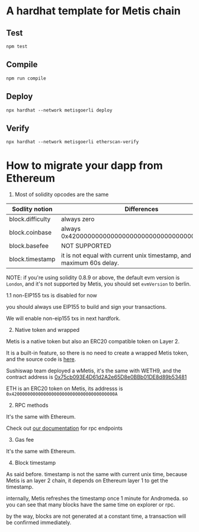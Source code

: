 # A hardhat template for Metis chain

## Test

```
npm test
```

## Compile

```
npm run compile
```

## Deploy

```
npx hardhat --network metisgoerli deploy
```

## Verify

```
npx hardhat --network metisgoerli etherscan-verify
```

# How to migrate your dapp from Ethereum

1. Most of solidity opcodes are the same

| Sodlity notion   | Differences                                                                                                                   |
| ---------------- | ----------------------------------------------------------------------------------------------------------------------------- |
| block.difficulty | always zero                                                                                                                   |
| block.coinbase   | always 0x4200000000000000000000000000000000000011                                                                             |
| block.basefee    | NOT SUPPORTED                                                                                                                 |
| block.timestamp  | it is not equal with current unix timestamp, and it has maximum 60s delay. |

NOTE: if you're using solidity 0.8.9 or above, the default evm version is `London`, and it's not supported by Metis, you should set `evmVersion` to berlin.

1.1 non-EIP155 txs is disabled for now

you should always use EIP155 to build and sign your transactions.

We will enable non-eip155 txs in next hardfork.

2. Native token and wrapped

Metis is a native token but also an ERC20 compatible token on Layer 2. 

It is a built-in feature, so there is no need to create a wrapped Metis token, and the source code is [here](https://github.com/MetisProtocol/mvm/blob/develop/packages/contracts/contracts/MVM/MVM_Coinbase.sol). 

Sushiswap team deployed a wMetis, it's the same with WETH9, and the contract address is [0x75cb093E4D61d2A2e65D8e0BBb01DE8d89b53481](https://andromeda-explorer.metis.io/address/0x75cb093E4D61d2A2e65D8e0BBb01DE8d89b53481/contracts)

ETH is an ERC20 token on Metis, its addresss is `0x420000000000000000000000000000000000000A`

2. RPC methods

It's the same with Ethereum.

Check out [our documentation](https://docs.metis.io/dev/get-started/metis-connection-details) for rpc endpoints

3. Gas fee

It's the same with Ethereum.

4. Block timestamp

As said before. timestamp is not the same with current unix time, because Metis is an layer 2 chain, it depends on Ethereum layer 1 to get the timestamp.

internally, Metis refreshes the timestamp once 1 minute for Andromeda. so you can see that many blocks have the same time on explorer or rpc.

by the way, blocks are not generated at a constant time, a transaction will be confirmed immediately.

